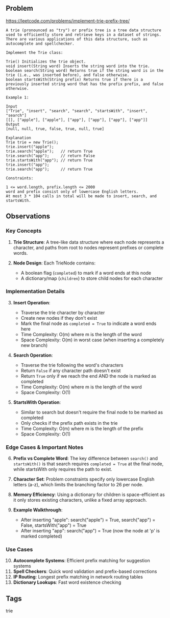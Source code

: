 ## Problem

https://leetcode.com/problems/implement-trie-prefix-tree/

```
A trie (pronounced as "try") or prefix tree is a tree data structure used to efficiently store and retrieve keys in a dataset of strings. There are various applications of this data structure, such as autocomplete and spellchecker.

Implement the Trie class:

Trie() Initializes the trie object.
void insert(String word) Inserts the string word into the trie.
boolean search(String word) Returns true if the string word is in the trie (i.e., was inserted before), and false otherwise.
boolean startsWith(String prefix) Returns true if there is a previously inserted string word that has the prefix prefix, and false otherwise.

Example 1:

Input
["Trie", "insert", "search", "search", "startsWith", "insert", "search"]
[[], ["apple"], ["apple"], ["app"], ["app"], ["app"], ["app"]]
Output
[null, null, true, false, true, null, true]

Explanation
Trie trie = new Trie();
trie.insert("apple");
trie.search("apple");   // return True
trie.search("app");     // return False
trie.startsWith("app"); // return True
trie.insert("app");
trie.search("app");     // return True

Constraints:

1 <= word.length, prefix.length <= 2000
word and prefix consist only of lowercase English letters.
At most 3 * 104 calls in total will be made to insert, search, and startsWith.
```

## Observations

### Key Concepts
1. **Trie Structure**: A tree-like data structure where each node represents a character, and paths from root to nodes represent prefixes or complete words.

2. **Node Design**: Each TrieNode contains:
   - A boolean flag (`completed`) to mark if a word ends at this node
   - A dictionary/map (`children`) to store child nodes for each character

### Implementation Details
3. **Insert Operation**: 
   - Traverse the trie character by character
   - Create new nodes if they don't exist
   - Mark the final node as `completed = True` to indicate a word ends here
   - Time Complexity: O(m) where m is the length of the word
   - Space Complexity: O(m) in worst case (when inserting a completely new branch)

4. **Search Operation**:
   - Traverse the trie following the word's characters
   - Return `False` if any character path doesn't exist
   - Return `True` only if we reach the end AND the node is marked as completed
   - Time Complexity: O(m) where m is the length of the word
   - Space Complexity: O(1)

5. **StartsWith Operation**:
   - Similar to search but doesn't require the final node to be marked as completed
   - Only checks if the prefix path exists in the trie
   - Time Complexity: O(m) where m is the length of the prefix
   - Space Complexity: O(1)

### Edge Cases & Important Notes
6. **Prefix vs Complete Word**: The key difference between `search()` and `startsWith()` is that search requires `completed = True` at the final node, while startsWith only requires the path to exist.

7. **Character Set**: Problem constraints specify only lowercase English letters (a-z), which limits the branching factor to 26 per node.

8. **Memory Efficiency**: Using a dictionary for children is space-efficient as it only stores existing characters, unlike a fixed array approach.

9. **Example Walkthrough**:
   - After inserting "apple": search("apple") = True, search("app") = False, startsWith("app") = True
   - After inserting "app": search("app") = True (now the node at 'p' is marked completed)

### Use Cases
10. **Autocomplete Systems**: Efficient prefix matching for suggestion systems
11. **Spell Checkers**: Quick word validation and prefix-based corrections
12. **IP Routing**: Longest prefix matching in network routing tables
13. **Dictionary Lookups**: Fast word existence checking

## Tags

trie
